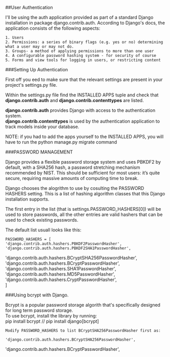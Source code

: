 ##User Authentication  

I'll be using the auth application provided as part of a standard Django installation in package django.contrib.auth. According to Django's docs, the application consists  of the following aspects:  

    1. Users
    2. Permissions: a series of binary flags (e.g. yes or no) determining what a user may or may not do.  
    3. Groups- a method of applying permissions to more than one user  
    4. A configurable password hashing system - for security of course  
    5. Forms and view tools for logging in users, or restricting content  
    
###Setting Up Authentication  

First off you eed to make sure that the relevant settings are present in your project's settings.py file.  

Within the settings.py file find the INSTALLED APPS tuple and check that **django.contrib.auth** and **django.contrib.contenttypes** are listed.  

**django.contrib.auth** provides Django with access to the authentication system.  
**django.contrib.contenttypes** is used by the authentication application to track models inside your database.  

NOTE: if you had to add the apps yourself to the INSTALLED APPS, you will have to run the python manage.py migrate command  

###PASSWORD MANAGEMENT  

Django provides a flexible password storage system and uses PBKDF2 by default, with a SHA256 hash, a password stretching mechanism recommended by NIST. This should be sufficient for most users: it’s quite secure, requiring massive amounts of computing time to break.  

Django chooses the alogrithm to use by cosulting the PASSWORD HASHERS setting. This is a list of hashing algorithm classes that this Django installation supports.  

The first entry in the list (that is settings.PASSWORD_HASHERS[0]) will be used to store passwords, all the other entries are valid hashers that can be used to check existing passwords.

The default list usuall looks like this:  
    
    PASSWORD_HASHERS = [  
    'django.contrib.auth.hashers.PBKDF2PasswordHasher',  
    'django.contrib.auth.hashers.PBKDF2SHA1PasswordHasher',  
   'django.contrib.auth.hashers.BCryptSHA256PasswordHasher',  
    'django.contrib.auth.hashers.BCryptPasswordHasher',  
    'django.contrib.auth.hashers.SHA1PasswordHasher',  
    'django.contrib.auth.hashers.MD5PasswordHasher',  
    'django.contrib.auth.hashers.CryptPasswordHasher',  
]  

###Using bcrypt with Django.  

Bcrypt is a popular password storage algorith that's specifically designed for long term password storage.  
To use bcrypt, install the library by running:  
    pip install bcrypt // pip install django[bcrypt]  
    
    Modify PASSWORD_HASHERS to list BCryptSHA256PasswordHasher first as:  
    
    'django.contrib.auth.hashers.BCryptSHA256PasswordHasher',  
'django.contrib.auth.hashers.BCryptPasswordHasher',  



























































